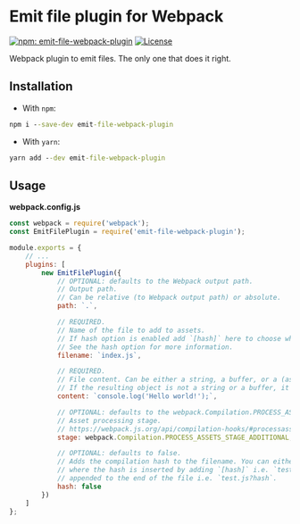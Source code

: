 # Emit file plugin for Webpack

[![npm: emit-file-webpack-plugin][1]][2]
[![License][3]][4]

Webpack plugin to emit files. The only one that does it right.

## Installation

- With `npm`:
```cmd
npm i --save-dev emit-file-webpack-plugin
```

- With `yarn`:
```cmd
yarn add --dev emit-file-webpack-plugin
```

## Usage

**webpack.config.js**

```js
const webpack = require('webpack');
const EmitFilePlugin = require('emit-file-webpack-plugin');

module.exports = {
    // ...
    plugins: [
        new EmitFilePlugin({
            // OPTIONAL: defaults to the Webpack output path.
            // Output path.
            // Can be relative (to Webpack output path) or absolute.
            path: `.`,

            // REQUIRED.
            // Name of the file to add to assets.
            // If hash option is enabled add `[hash]` here to choose where to insert the compilation hash.
            // See the hash option for more information.
            filename: `index.js`,

            // REQUIRED.
            // File content. Can be either a string, a buffer, or a (asynchronous) function.
            // If the resulting object is not a string or a buffer, it will be converted to JSON.
            content: `console.log('Hello world!');`,

            // OPTIONAL: defaults to the webpack.Compilation.PROCESS_ASSETS_STAGE_ADDITIONAL.
            // Asset processing stage.
            // https://webpack.js.org/api/compilation-hooks/#processassets
            stage: webpack.Compilation.PROCESS_ASSETS_STAGE_ADDITIONAL,

            // OPTIONAL: defaults to false.
            // Adds the compilation hash to the filename. You can either choose within the filename
            // where the hash is inserted by adding `[hash]` i.e. `test.[hash].js` or the hash will be
            // appended to the end of the file i.e. `test.js?hash`.
            hash: false
        })
    ]
};
```

[1]: https://img.shields.io/npm/v/emit-file-webpack-plugin?cacheSeconds=3600
[2]: https://www.npmjs.com/package/emit-file-webpack-plugin

[3]: https://img.shields.io/github/license/Kir-Antipov/emit-file-webpack-plugin.svg?style=flat&label=License&cacheSeconds=36000
[4]: https://raw.githubusercontent.com/Kir-Antipov/emit-file-webpack-plugin/master/LICENSE.md
